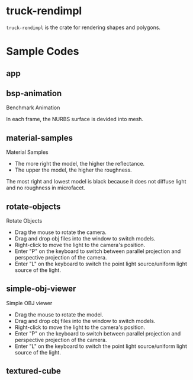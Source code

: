 # truck-rendimpl
`truck-rendimpl` is the crate for rendering shapes and polygons.

# Sample Codes
## app

## bsp-animation
Benchmark Animation

In each frame, the NURBS surface is devided into mesh.
## material-samples
Material Samples
- The more right the model, the higher the reflectance.
- The upper the model, the higher the roughness.

The most right and lowest model is black because it does not diffuse light
and no roughness in microfacet.
## rotate-objects
Rotate Objects
- Drag the mouse to rotate the camera.
- Drag and drop obj files into the window to switch models.
- Right-click to move the light to the camera's position.
- Enter "P" on the keyboard to switch between parallel projection and perspective projection of the camera.
- Enter "L" on the keyboard to switch the point light source/uniform light source of the light.
## simple-obj-viewer
Simple OBJ viewer
- Drag the mouse to rotate the model.
- Drag and drop obj files into the window to switch models.
- Right-click to move the light to the camera's position.
- Enter "P" on the keyboard to switch between parallel projection and perspective projection of the camera.
- Enter "L" on the keyboard to switch the point light source/uniform light source of the light.
## textured-cube

